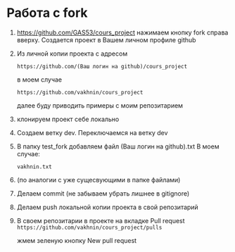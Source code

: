 Работа с fork
=============

1. https://github.com/GAS53/cours_project нажимаем кнопку fork
справа вверху. Создается проект в Вашем личном профиле github
2. Из личной копии проекта с адресом 

    ```https://github.com/(Ваш логин на github)/cours_project```

    в моем случае

    ```https://github.com/vakhnin/cours_project```

    далее буду приводить примеры с моим репозитарием
3. клонируем проект себе локально
4. Создаем ветку dev. Переключаемся на ветку dev
5. В папку test_fork добавляем файл (Ваш логин на github).txt В моем случае:

    ```vakhnin.txt```
6. (по аналогии с уже сущесвующими в папке файлами)
7. Делаем commit (не забываем убрать лишнее в gitignore)
8. Делаем push локальной копии проекта в свой репозитарий
8. В своем репозитарии в проекте на вкладке Pull request
    ```https://github.com/vakhnin/cours_project/pulls```

    жмем зеленую кнопку New pull request